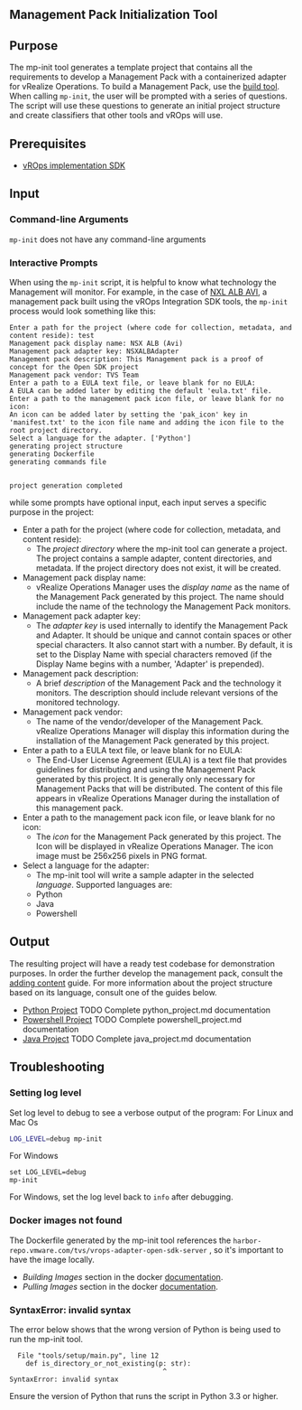 Management Pack Initialization Tool
-----------------------------------

## Purpose

The mp-init tool generates a template project that contains all the requirements to develop a Management Pack with a
containerized adapter for vRealize Operations. To build a Management Pack, use the [build tool](mp-build.md). When
calling `mp-init`, the user will be prompted with a series of questions. The script will use these questions to generate
an initial project structure and create classifiers that other tools and vROps will use.

## Prerequisites
- [vROps implementation SDK](../README.md#installation)

## Input

### Command-line Arguments
`mp-init` does not have any command-line arguments

### Interactive Prompts
When using the `mp-init` script, it is helpful to know what technology the Management will monitor.
For example, in the case of [NXL ALB AVI](https://gitlab.eng.vmware.com/cmbu-tvg/nxl-alb-avi-mp), a  management pack built using the vROps Integration SDK tools,
the `mp-init` process would look something like this:

```
Enter a path for the project (where code for collection, metadata, and content reside): test
Management pack display name: NSX ALB (Avi)
Management pack adapter key: NSXALBAdapter
Management pack description: This Management pack is a proof of concept for the Open SDK project
Management pack vendor: TVS Team
Enter a path to a EULA text file, or leave blank for no EULA:
A EULA can be added later by editing the default 'eula.txt' file.
Enter a path to the management pack icon file, or leave blank for no icon:
An icon can be added later by setting the 'pak_icon' key in 'manifest.txt' to the icon file name and adding the icon file to the root project directory.
Select a language for the adapter. ['Python']
generating project structure
generating Dockerfile
generating commands file


project generation completed
```

while some prompts have optional input, each input serves a specific purpose in the project:

- Enter a path for the project (where code for collection, metadata, and content reside):
  - The _project directory_ where the mp-init tool can generate a project. The project contains a sample adapter, content directories, and metadata. If the project directory does not exist, it will be created.
- Management pack display name:
  - vRealize Operations Manager uses the _display name_ as the name of the Management Pack generated by this project. The name should include the name of the technology the Management Pack monitors.
- Management pack adapter key:
  - The _adapter key_ is used internally to identify the Management Pack and Adapter. It should be unique and cannot contain spaces or other special characters. It also cannot start with a number. By default, it is set to the Display Name with special characters removed (if the Display Name begins with a number, 'Adapter' is prepended).
- Management pack description:
  - A brief _description_ of the Management Pack and the technology it monitors. The description should include relevant versions of the monitored technology.
- Management pack vendor:
  - The name of the vendor/developer of the Management Pack. vRealize Operations Manager will display this information during the installation of the  Management Pack generated by this project.
- Enter a path to a EULA text file, or leave blank for no EULA:
  - The End-User License Agreement (EULA) is a text file that provides guidelines for distributing and using the Management Pack generated by this project. It is generally only necessary for Management Packs that will be distributed. The content of this file appears in vRealize Operations Manager during the installation of this management pack.
- Enter a path to the management pack icon file, or leave blank for no icon:
  - The _icon_ for the Management Pack generated by this project. The Icon will be displayed in vRealize Operations Manager. The icon image must be 256x256 pixels in PNG format.
- Select a language for the adapter:
  - The mp-init tool will write a sample adapter in the selected _language_. Supported languages are:
  - Python
  - Java
  - Powershell

##  Output
The resulting project will have a ready test codebase for demonstration purposes. In order the further develop the management pack, consult the [adding content](adding_content.md) guide. For more information about the project structure based on its language, consult one of the guides below.
- [Python Project](python_project.md) TODO Complete python_project.md documentation
- [Powershell Project](powershell_project.md) TODO Complete powershell_project.md documentation
- [Java Project](java_project.md) TODO Complete java_project.md documentation

## Troubleshooting
### Setting log level

Set log level to debug to see a verbose output of the program:
For Linux and Mac Os
```sh
LOG_LEVEL=debug mp-init
```
For Windows
```
set LOG_LEVEL=debug
mp-init
```
For Windows, set the log level back to `info` after debugging.


### Docker images not found

The Dockerfile generated by the mp-init tool references the `harbor-repo.vmware.com/tvs/vrops-adapter-open-sdk-server`
, so it's important to have the image locally.

- _Building Images_ section in the docker [documentation](docker.md).
- _Pulling Images_ section in the docker [documentation](docker.md).

### SyntaxError: invalid syntax
The error below shows that the wrong version of Python is being used to run the mp-init tool.
```
  File "tools/setup/main.py", line 12
    def is_directory_or_not_existing(p: str):
                                      ^
SyntaxError: invalid syntax
```

Ensure the version of Python that runs the script in Python 3.3 or higher.
